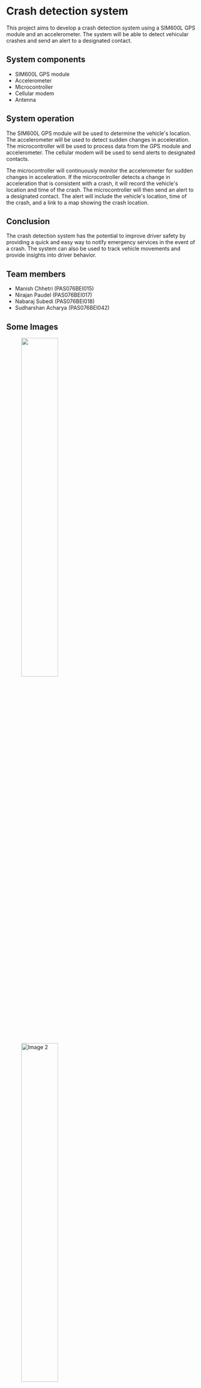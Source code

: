 # Crash detection system

This project aims to develop a crash detection system using a SIM600L GPS module and an accelerometer. The system will be able to detect vehicular crashes and send an alert to a designated contact.

## System components

* SIM600L GPS module
* Accelerometer
* Microcontroller
* Cellular modem
* Antenna

## System operation

The SIM600L GPS module will be used to determine the vehicle's location. The accelerometer will be used to detect sudden changes in acceleration. The microcontroller will be used to process data from the GPS module and accelerometer. The cellular modem will be used to send alerts to designated contacts.

The microcontroller will continuously monitor the accelerometer for sudden changes in acceleration. If the microcontroller detects a change in acceleration that is consistent with a crash, it will record the vehicle's location and time of the crash. The microcontroller will then send an alert to a designated contact. The alert will include the vehicle's location, time of the crash, and a link to a map showing the crash location.

## Conclusion

The crash detection system has the potential to improve driver safety by providing a quick and easy way to notify emergency services in the event of a crash. The system can also be used to track vehicle movements and provide insights into driver behavior.

## Team members

* Manish Chhetri (PAS076BEI015)
* Nirajan Paudel (PAS076BEI017)
* Nabaraj Subedi (PAS076BEI018)
* Sudharshan Acharya  (PAS076BEI042)


## Some Images 

<figure>
  <img src="https://github.com/chhetri123/Minor-Project/assets/65161301/9e2f41a6-9d0c-4a2d-911f-14baab9acaae" style="width: 48%;" />
  &nbsp;&nbsp;&nbsp;&nbsp;
  <img src="https://github.com/chhetri123/Minor-Project/assets/65161301/d03cf517-0904-4acb-acda-1cc3ff223952" alt="Image 2" style="width:48%;"/>


